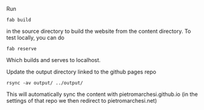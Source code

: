 Run 
```
fab build 
```
in the source directory to build the website from the content directory.
To test locally, you can do 
```
fab reserve
```
Which builds and serves to localhost. 

Update the output directory linked to the github pages repo
```
rsync -av output/ ../output/
```
This will automatically sync the content with pietromarchesi.github.io (in the settings of that repo we then redirect to pietromarchesi.net)
